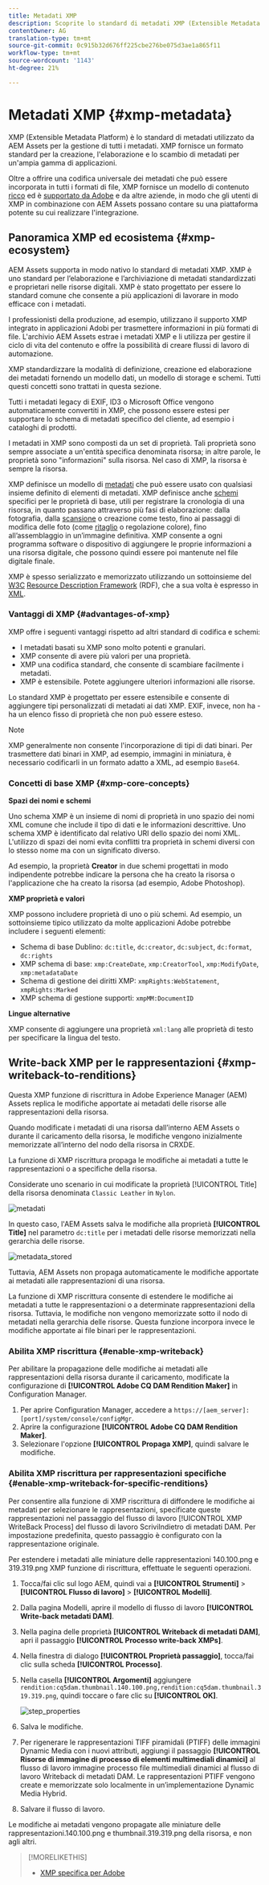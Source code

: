 ```yaml
---
title: Metadati XMP
description: Scoprite lo standard di metadati XMP (Extensible Metadata Platform) per la gestione dei metadati. Viene utilizzato da AEM come formato standard per la creazione, l’elaborazione e lo scambio di metadati.
contentOwner: AG
translation-type: tm+mt
source-git-commit: 0c915b32d676ff225cbe276be075d3ae1a865f11
workflow-type: tm+mt
source-wordcount: '1143'
ht-degree: 21%

---
```



# Metadati XMP {#xmp-metadata}

XMP (Extensible Metadata Platform) è lo standard di metadati utilizzato da  AEM Assets per la gestione di tutti i metadati. XMP fornisce un formato standard per la creazione, l&#39;elaborazione e lo scambio di metadati per un&#39;ampia gamma di applicazioni.

Oltre a offrire una codifica universale dei metadati che può essere incorporata in tutti i formati di file, XMP fornisce un modello di contenuto [ricco](#xmp-core-concepts) ed è [supportato da  Adobe](#advantages-of-xmp) e da altre aziende, in modo che gli utenti di XMP in combinazione con  AEM Assets possano contare su una piattaforma potente su cui realizzare l&#39;integrazione.

## Panoramica XMP ed ecosistema {#xmp-ecosystem}

 AEM Assets supporta in modo nativo lo standard di metadati XMP. XMP è uno standard per l’elaborazione e l’archiviazione di metadati standardizzati e proprietari nelle risorse digitali. XMP è stato progettato per essere lo standard comune che consente a più applicazioni di lavorare in modo efficace con i metadati.

I professionisti della produzione, ad esempio, utilizzano il supporto XMP integrato in  applicazioni  Adobi per trasmettere informazioni in più formati di file. L&#39;archivio  AEM Assets estrae i metadati XMP e li utilizza per gestire il ciclo di vita del contenuto e offre la possibilità di creare flussi di lavoro di automazione.

XMP standardizzare la modalità di definizione, creazione ed elaborazione dei metadati fornendo un modello dati, un modello di storage e schemi. Tutti questi concetti sono trattati in questa sezione.

Tutti i metadati legacy di EXIF, ID3 o Microsoft Office vengono automaticamente convertiti in XMP, che possono essere estesi per supportare lo schema di metadati specifico del cliente, ad esempio i cataloghi di prodotti.

I metadati in XMP sono composti da un set di proprietà. Tali proprietà sono sempre associate a un&#39;entità specifica denominata risorsa; in altre parole, le proprietà sono &quot;informazioni&quot; sulla risorsa. Nel caso di XMP, la risorsa è sempre la risorsa.

XMP definisce un modello di [metadati](https://it.wikipedia.org/wiki/Metadato) che può essere usato con qualsiasi insieme definito di elementi di metadati. XMP definisce anche [schemi](https://en.wikipedia.org/wiki/XML_schema) specifici per le proprietà di base, utili per registrare la cronologia di una risorsa, in quanto passano attraverso più fasi di elaborazione: dalla fotografia, dalla [scansione](https://it.wikipedia.org/wiki/Scanner_(informatica)) o creazione come testo, fino ai passaggi di modifica delle foto (come [ritaglio](https://en.wikipedia.org/wiki/Cropping_%28image%29) o regolazione colore), fino all’assemblaggio in un’immagine definitiva. XMP consente a ogni programma software o dispositivo di aggiungere le proprie informazioni a una risorsa digitale, che possono quindi essere poi mantenute nel file digitale finale.

XMP è spesso serializzato e memorizzato utilizzando un sottoinsieme del [W3C](https://it.wikipedia.org/wiki/World_Wide_Web_Consortium) [Resource Description Framework](https://it.wikipedia.org/wiki/Resource_Description_Framework) (RDF), che a sua volta è espresso in [XML](https://it.wikipedia.org/wiki/XML).

### Vantaggi di XMP {#advantages-of-xmp}

XMP offre i seguenti vantaggi rispetto ad altri standard di codifica e schemi:

* I metadati basati su XMP sono molto potenti e granulari.
* XMP consente di avere più valori per una proprietà.
* XMP una codifica standard, che consente di scambiare facilmente i metadati.
* XMP è estensibile. Potete aggiungere ulteriori informazioni alle risorse.

Lo standard XMP è progettato per essere estensibile e consente di aggiungere tipi personalizzati di metadati ai dati XMP. EXIF, invece, non ha - ha un elenco fisso di proprietà che non può essere esteso.

>[!NOTE]
>
>XMP generalmente non consente l&#39;incorporazione di tipi di dati binari. Per trasmettere dati binari in XMP, ad esempio, immagini in miniatura, è necessario codificarli in un formato adatto a XML, ad esempio `Base64`.

### Concetti di base XMP {#xmp-core-concepts}

**Spazi dei nomi e schemi**

Uno schema XMP è un insieme di nomi di proprietà in uno spazio dei nomi XML comune che include
il tipo di dati e le informazioni descrittive. Uno schema XMP è identificato dal relativo URI dello spazio dei nomi XML. L&#39;utilizzo di spazi dei nomi evita conflitti tra proprietà in schemi diversi con lo stesso nome ma con un significato diverso.

Ad esempio, la proprietà **Creator** in due schemi progettati in modo indipendente potrebbe indicare la persona che ha creato la risorsa o l&#39;applicazione che ha creato la risorsa (ad esempio,  Adobe Photoshop).

**XMP proprietà e valori**

XMP possono includere proprietà di uno o più schemi. Ad esempio, un sottoinsieme tipico utilizzato da molte applicazioni  Adobe potrebbe includere i seguenti elementi:

* Schema di base Dublino: `dc:title`, `dc:creator`, `dc:subject`, `dc:format`, `dc:rights`
* XMP schema di base: `xmp:CreateDate`, `xmp:CreatorTool`, `xmp:ModifyDate`, `xmp:metadataDate`
* Schema di gestione dei diritti XMP: `xmpRights:WebStatement`, `xmpRights:Marked`
* XMP schema di gestione supporti: `xmpMM:DocumentID`

**Lingue alternative**

XMP consente di aggiungere una proprietà `xml:lang` alle proprietà di testo per specificare la lingua del testo.

## Write-back XMP per le rappresentazioni {#xmp-writeback-to-renditions}

Questa XMP funzione di riscrittura in Adobe Experience Manager (AEM) Assets replica le modifiche apportate ai metadati delle risorse alle rappresentazioni della risorsa.

Quando modificate i metadati di una risorsa dall’interno  AEM Assets o durante il caricamento della risorsa, le modifiche vengono inizialmente memorizzate all’interno del nodo della risorsa in CRXDE.

La funzione di XMP riscrittura propaga le modifiche ai metadati a tutte le rappresentazioni o a specifiche della risorsa.

Considerate uno scenario in cui modificate la proprietà [!UICONTROL Title] della risorsa denominata `Classic Leather` in `Nylon`.

![metadati](assets/metadata.png)

In questo caso, l&#39;AEM Assets  salva le modifiche alla proprietà **[!UICONTROL Title]** nel parametro `dc:title` per i metadati delle risorse memorizzati nella gerarchia delle risorse.

![metadata_stored](assets/metadata_stored.png)

Tuttavia,  AEM Assets non propaga automaticamente le modifiche apportate ai metadati alle rappresentazioni di una risorsa.

La funzione di XMP riscrittura consente di estendere le modifiche ai metadati a tutte le rappresentazioni o a determinate rappresentazioni della risorsa. Tuttavia, le modifiche non vengono memorizzate sotto il nodo di metadati nella gerarchia delle risorse. Questa funzione incorpora invece le modifiche apportate ai file binari per le rappresentazioni.

### Abilita XMP riscrittura {#enable-xmp-writeback}

<!-- asgupta, Engg: Need attention here to update the configuration manager changes.
-->

Per abilitare la propagazione delle modifiche ai metadati alle rappresentazioni della risorsa durante il caricamento, modificate la configurazione di **[!UICONTROL Adobe CQ DAM Rendition Maker]** in Configuration Manager.

1. Per aprire Configuration Manager, accedere a `https://[aem_server]:[port]/system/console/configMgr`.
1. Aprire la configurazione **[!UICONTROL Adobe CQ DAM Rendition Maker]**.
1. Selezionare l&#39;opzione **[!UICONTROL Propaga XMP]**, quindi salvare le modifiche.

### Abilita XMP riscrittura per rappresentazioni specifiche {#enable-xmp-writeback-for-specific-renditions}

Per consentire alla funzione di XMP riscrittura di diffondere le modifiche ai metadati per selezionare le rappresentazioni, specificate queste rappresentazioni nel passaggio del flusso di lavoro [!UICONTROL XMP WriteBack Process] del flusso di lavoro ScriviIndietro di metadati DAM. Per impostazione predefinita, questo passaggio è configurato con la rappresentazione originale.

Per estendere i metadati alle miniature delle rappresentazioni 140.100.png e 319.319.png XMP funzione di riscrittura, effettuate le seguenti operazioni.

1. Tocca/fai clic sul logo AEM, quindi vai a **[!UICONTROL Strumenti]** > **[!UICONTROL Flusso di lavoro]** > **[!UICONTROL Modelli]**.
1. Dalla pagina Modelli, aprire il modello di flusso di lavoro **[!UICONTROL Write-back metadati DAM]**.
1. Nella pagina delle proprietà **[!UICONTROL Writeback di metadati DAM]**, apri il passaggio **[!UICONTROL Processo write-back XMPs]**.
1. Nella finestra di dialogo **[!UICONTROL Proprietà passaggio]**, tocca/fai clic sulla scheda **[!UICONTROL Processo]**.
1. Nella casella **[!UICONTROL Argomenti]** aggiungere `rendition:cq5dam.thumbnail.140.100.png,rendition:cq5dam.thumbnail.319.319.png`, quindi toccare o fare clic su **[!UICONTROL OK]**.

   ![step_properties](assets/step_properties.png)

1. Salva le modifiche.
1. Per rigenerare le rappresentazioni TIFF piramidali (PTIFF) delle immagini Dynamic Media con i nuovi attributi, aggiungi il passaggio **[!UICONTROL Risorse di immagine di processo di elementi multimediali dinamici]** al flusso di lavoro immagine processo file multimediali dinamici al flusso di lavoro Writeback di metadati DAM. Le rappresentazioni PTIFF vengono create e memorizzate solo localmente in un’implementazione Dynamic Media Hybrid.

1. Salvare il flusso di lavoro.

Le modifiche ai metadati vengono propagate alle miniature delle rappresentazioni.140.100.png e thumbnail.319.319.png della risorsa, e non agli altri.

>[!MORELIKETHIS]
>
>* [XMP specifica per Adobe ](https://www.adobe.com/devnet/xmp.html)

